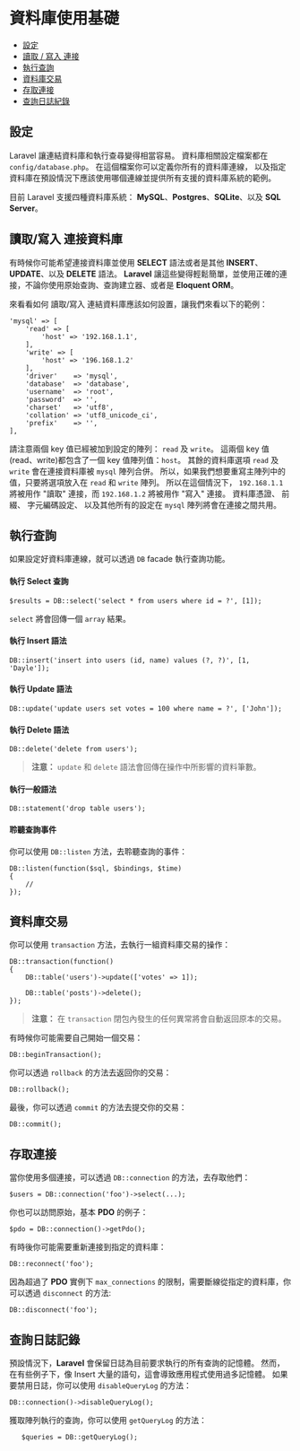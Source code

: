 # 資料庫使用基礎

- [設定](#configuration)
- [讀取 / 寫入 連接](#read-write-connections)
- [執行查詢](#running-queries)
- [資料庫交易](#database-transactions)
- [存取連接](#accessing-connections)
- [查詢日誌紀錄](#query-logging)

<a name="configuration"></a>
## 設定

Laravel 讓連結資料庫和執行查尋變得相當容易。 資料庫相關設定檔案都在 `config/database.php`。 在這個檔案你可以定義你所有的資料庫連線， 以及指定資料庫在預設情況下應該使用哪個連線並提供所有支援的資料庫系統的範例。

目前 Laravel 支援四種資料庫系統： **MySQL**、**Postgres**、**SQLite**、以及 **SQL Server**。

<a name="read-write-connections"></a>
## 讀取/寫入 連接資料庫

有時候你可能希望連接資料庫並使用 **SELECT** 語法或者是其他 **INSERT**、**UPDATE**、以及 **DELETE** 語法。 **Laravel** 讓這些變得輕鬆簡單，並使用正確的連接，不論你使用原始查詢、查詢建立器、或者是 **Eloquent ORM**。

來看看如何 讀取/寫入 連結資料庫應該如何設置，讓我們來看以下的範例：

	'mysql' => [
		'read' => [
			'host' => '192.168.1.1',
		],
		'write' => [
			'host' => '196.168.1.2'
		],
		'driver'    => 'mysql',
		'database'  => 'database',
		'username'  => 'root',
		'password'  => '',
		'charset'   => 'utf8',
		'collation' => 'utf8_unicode_ci',
		'prefix'    => '',
	],

請注意兩個 key 值已經被加到設定的陣列： `read` 及 `write`。 這兩個 key 值(read、write)都包含了一個 key 值陣列值：`host`。 其餘的資料庫選項 `read` 及 `write` 會在連接資料庫被 `mysql` 陣列合併。 所以，如果我們想要重寫主陣列中的值，只要將選項放入在 `read` 和 `write` 陣列。 所以在這個情況下， `192.168.1.1` 將被用作 "讀取" 連接，而 `192.168.1.2` 將被用作 "寫入" 連接。 資料庫憑證、 前綴、 字元編碼設定、 以及其他所有的設定在 `mysql` 陣列將會在連接之間共用。

<a name="running-queries"></a>
## 執行查詢

如果設定好資料庫連線，就可以透過 `DB` facade 執行查詢功能。


#### 執行 Select 查詢

	$results = DB::select('select * from users where id = ?', [1]);

`select` 將會回傳一個 `array` 結果。

#### 執行 Insert 語法

	DB::insert('insert into users (id, name) values (?, ?)', [1, 'Dayle']);

#### 執行 Update 語法

	DB::update('update users set votes = 100 where name = ?', ['John']);

#### 執行 Delete 語法

	DB::delete('delete from users');

> **注意：** `update` 和 `delete` 語法會回傳在操作中所影響的資料筆數。

#### 執行一般語法

	DB::statement('drop table users');

#### 聆聽查詢事件

你可以使用 `DB::listen` 方法，去聆聽查詢的事件：

	DB::listen(function($sql, $bindings, $time)
	{
		//
	});

<a name="database-transactions"></a>
## 資料庫交易

你可以使用 `transaction` 方法，去執行一組資料庫交易的操作：

	DB::transaction(function()
	{
		DB::table('users')->update(['votes' => 1]);

		DB::table('posts')->delete();
	});

> **注意：** 在 `transaction` 閉包內發生的任何異常將會自動返回原本的交易。

有時候你可能需要自己開始一個交易：

	DB::beginTransaction();

你可以透過 `rollback` 的方法去返回你的交易：

	DB::rollback();

最後，你可以透過 `commit` 的方法去提交你的交易：

	DB::commit();

<a name="accessing-connections"></a>
## 存取連接

當你使用多個連接，可以透過 `DB::connection` 的方法，去存取他們：

	$users = DB::connection('foo')->select(...);

你也可以訪問原始，基本 **PDO** 的例子：

	$pdo = DB::connection()->getPdo();

有時後你可能需要重新連接到指定的資料庫：

	DB::reconnect('foo');

因為超過了 **PDO** 實例下 `max_connections` 的限制，需要斷線從指定的資料庫，你可以透過 `disconnect` 的方法:

	DB::disconnect('foo');

<a name="query-logging"></a>
## 查詢日誌記錄

預設情況下，**Laravel** 會保留日誌為目前要求執行的所有查詢的記憶體。 然而，在有些例子下，像 Insert 大量的語句，這會導致應用程式使用過多記憶體。 如果要禁用日誌，你可以使用 `disableQueryLog` 的方法：

	DB::connection()->disableQueryLog();

獲取陣列執行的查詢，你可以使用 `getQueryLog` 的方法：

       $queries = DB::getQueryLog();
